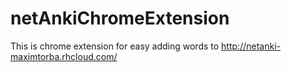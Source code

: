 # netAnkiChromeExtension
This is chrome extension for easy adding words to http://netanki-maximtorba.rhcloud.com/
